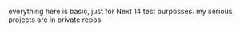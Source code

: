 everything here is basic, just for Next 14 test purposses. my serious projects are in private repos
